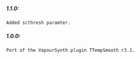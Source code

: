 ##### 1.1.0:
    Added scthresh paramter.

##### 1.0.0:
    Port of the VapourSynth plugin TTempSmooth r3.1.